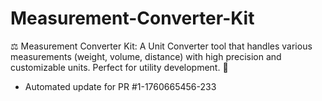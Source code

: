 # Measurement-Converter-Kit
⚖️ Measurement Converter Kit: A Unit Converter tool that handles various measurements (weight, volume, distance) with high precision and customizable units. Perfect for utility development. 💾


- Automated update for PR #1-1760665456-233